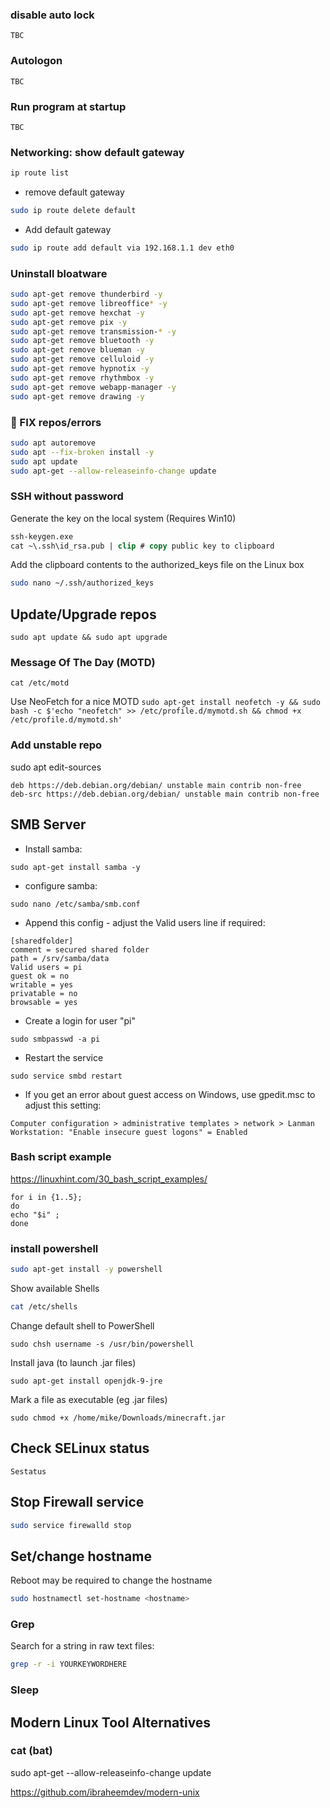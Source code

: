 ### disable auto lock
```
TBC
```

### Autologon
```
TBC
```

### Run program at startup
```
TBC
```

### Networking: show default gateway
```bash
ip route list
```

- remove default gateway
```bash
sudo ip route delete default
```

- Add default gateway
```bash
sudo ip route add default via 192.168.1.1 dev eth0
```

### Uninstall bloatware
```bash
sudo apt-get remove thunderbird -y
sudo apt-get remove libreoffice* -y
sudo apt-get remove hexchat -y
sudo apt-get remove pix -y
sudo apt-get remove transmission-* -y
sudo apt-get remove bluetooth -y
sudo apt-get remove blueman -y
sudo apt-get remove celluloid -y
sudo apt-get remove hypnotix -y
sudo apt-get remove rhythmbox -y
sudo apt-get remove webapp-manager -y
sudo apt-get remove drawing -y
```

### 🔨 FIX repos/errors

```bash
sudo apt autoremove
sudo apt --fix-broken install -y
sudo apt update
sudo apt-get --allow-releaseinfo-change update
```

### SSH without password

Generate the key on the local system (Requires Win10)

```ps
ssh-keygen.exe
cat ~\.ssh\id_rsa.pub | clip # copy public key to clipboard
```

Add the clipboard contents to the authorized_keys file on the Linux box 

```bash
sudo nano ~/.ssh/authorized_keys
```


## Update/Upgrade repos
```console
sudo apt update && sudo apt upgrade
```

### Message Of The Day (MOTD)

````cat /etc/motd````

Use NeoFetch for a nice MOTD
````sudo apt-get install neofetch -y && sudo bash -c $'echo "neofetch" >> /etc/profile.d/mymotd.sh && chmod +x /etc/profile.d/mymotd.sh' ````

### Add unstable repo

sudo apt edit-sources
````
deb https://deb.debian.org/debian/ unstable main contrib non-free
deb-src https://deb.debian.org/debian/ unstable main contrib non-free
````

## SMB Server
- Install samba:
```console
sudo apt-get install samba -y
```
- configure samba:
```console
sudo nano /etc/samba/smb.conf
```
- Append this config - adjust the Valid users line if required:

````
[sharedfolder]
comment = secured shared folder
path = /srv/samba/data
Valid users = pi
guest ok = no
writable = yes
privatable = no
browsable = yes
````

- Create a login for user "pi"
```console
sudo smbpasswd -a pi
```
- Restart the service
```console
sudo service smbd restart
```

- If you get an error about guest access on Windows, use gpedit.msc to adjust this setting:

```
Computer configuration > administrative templates > network > Lanman Workstation: "Enable insecure guest logons" = Enabled
```


### Bash script example

https://linuxhint.com/30_bash_script_examples/

````console
for i in {1..5};
do
echo "$i" ;
done
````

### install powershell

```bash
sudo apt-get install -y powershell 
```

Show available Shells 

```bash
cat /etc/shells 
```

Change default shell to PowerShell 
```console
sudo chsh username -s /usr/bin/powershell 
```
 
 Install java (to launch .jar files) 
```console
sudo apt-get install openjdk-9-jre 
```

Mark a file as executable (eg .jar files) 
```console
sudo chmod +x /home/mike/Downloads/minecraft.jar 
```

## Check SELinux status 
```console
Sestatus 
```

## Stop Firewall service 
```bash
sudo service firewalld stop 
```
 
## Set/change hostname 

Reboot may be required to change the hostname 

```bash
sudo hostnamectl set-hostname <hostname> 
```
	
### Grep 

Search for a string in raw text files:  
```bash
grep -r -i YOURKEYWORDHERE
```
        
### Sleep

## Modern Linux Tool Alternatives 

### cat (bat)
sudo apt-get --allow-releaseinfo-change update

https://github.com/ibraheemdev/modern-unix
